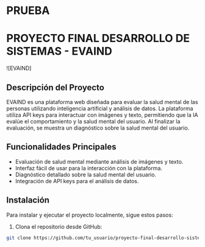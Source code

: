 # PRUEBA 
# PROYECTO FINAL DESARROLLO DE SISTEMAS - EVAIND

![EVAIND]

## Descripción del Proyecto

EVAIND es una plataforma web diseñada para evaluar la salud mental de las personas utilizando inteligencia artificial y análisis de datos. La plataforma utiliza API keys para interactuar con imágenes y texto, permitiendo que la IA evalúe el comportamiento y la salud mental del usuario. Al finalizar la evaluación, se muestra un diagnóstico sobre la salud mental del usuario.

## Funcionalidades Principales

- Evaluación de salud mental mediante análisis de imágenes y texto.
- Interfaz fácil de usar para la interacción con la plataforma.
- Diagnóstico detallado sobre la salud mental del usuario.
- Integración de API keys para el análisis de datos.

## Instalación

Para instalar y ejecutar el proyecto localmente, sigue estos pasos:

1. Clona el repositorio desde GitHub:

```bash
git clone https://github.com/tu_usuario/proyecto-final-desarrollo-sistemas.git
